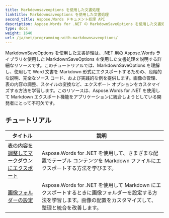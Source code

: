 ```yaml
---
title: Markdownsaveoptions を使用した文書処理
linktitle: Markdownsaveoptions を使用した文書処理
second_title: Aspose.Words ドキュメント処理 API
description: Aspose.Words for .NET の MarkdownSaveOptions を使用した文書処理を学習します。 Word 文書を Markdown 形式で保存するためのサンプル コードを含む詳細なチュートリアル。
type: docs
weight: 1640
url: /ja/net/programming-with-markdownsaveoptions/
---
```


MarkdownSaveOptions を使用した文書処理は、.NET 用の Aspose.Words ライブラリを使用した MarkdownSaveOptions を使用した文書処理を説明する詳細なリソースです。このチュートリアルでは、MarkdownSaveOptions を理解し、使用して Word 文書を Markdown 形式にエクスポートするための、段階的な説明、完全なソース コード、および実践的な例を提供します。画像の管理、表の内容の調整、スタイルの変換など、エクスポート オプションをカスタマイズする方法を学習します。このリソースは、Aspose.Words for .NET を使用して Markdown エクスポート機能をアプリケーションに統合しようとしている開発者にとって不可欠です。

 ## チュートリアル
| タイトル | 説明 |
| --- | --- |
| [表の内容を調整してマークダウンにエクスポート](./export-into-markdown-with-table-content-alignment/) | Aspose.Words for .NET を使用して、さまざまな配置でテーブル コンテンツを Markdown ファイルにエクスポートする方法を学びます。 |
| [画像フォルダーの設定](./set-images-folder/) | Aspose.Words for .NET を使用して Markdown にエクスポートするときに画像フォルダーを設定する方法を学習します。画像の配置をカスタマイズして、整理と統合を改善します。|